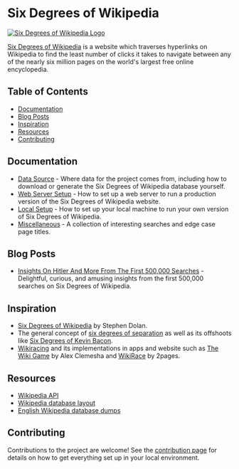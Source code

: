# Six Degrees of Wikipedia

[![Six Degrees of Wikipedia Logo](/website/src/images/logo@2x.png)](https://www.sixdegreesofwikipedia.com/)

[Six Degrees of Wikipedia](https://www.sixdegreesofwikipedia.com) is a website which traverses
hyperlinks on Wikipedia to find the least number of clicks it takes to navigate between any of the
nearly six million pages on the world's largest free online encyclopedia.

## Table of Contents

* [Documentation](#documentation)
* [Blog Posts](#blog-posts)
* [Inspiration](#inspiration)
* [Resources](#resources)
* [Contributing](#contributing)

## Documentation

* [Data Source](./docs/data-source.md) - Where data for the project comes from, including how to
  download or generate the Six Degrees of Wikipedia database yourself.
* [Web Server Setup](./docs/web-server-setup.md) - How to set up a web server to run a production
  version of the Six Degrees of Wikipedia website.
* [Local Setup](.github/CONTRIBUTING.md) - How to set up your local machine to run your own version
  of Six Degrees of Wikipedia.
* [Miscellaneous](./docs/miscellaneous.md) - A collection of interesting searches and edge case
  page titles.

## Blog Posts

* [Insights On Hitler And More From The First 500,000
  Searches](https://www.sixdegreesofwikipedia.com/blog/search-results-analysis) - Delightful,
  curious, and amusing insights from the first 500,000 searches on Six Degrees of Wikipedia.

## Inspiration

* [Six Degrees of Wikipedia](http://mu.netsoc.ie/wiki/) by Stephen Dolan.
* The general concept of
  [six degrees of separation](https://en.wikipedia.org/wiki/Six_degrees_of_separation) as well as
  its offshoots like
  [Six Degrees of Kevin Bacon](https://en.wikipedia.org/wiki/Six_Degrees_of_Kevin_Bacon).
* [Wikiracing](https://en.wikipedia.org/wiki/Wikiracing) and its implementations in apps and website
  such as
  [The Wiki Game](https://itunes.apple.com/us/app/the-wiki-game-a-wikipedia-game-of-racing-and-exploring/id459318432?mt=8)
  by Alex Clemesha and [WikiRace](http://2pages.net/wikirace.php) by 2pages.

## Resources

* [Wikipedia API](https://www.mediawiki.org/wiki/API:Main_page)
* [Wikipedia database layout](https://www.mediawiki.org/wiki/Manual:Database_layout)
* [English Wikipedia database dumps](https://dumps.wikimedia.your.org/enwiki)

## Contributing

Contributions to the project are welcome! See the [contribution page](./.github/CONTRIBUTING.md) for
details on how to get everything set up in your local environment.
